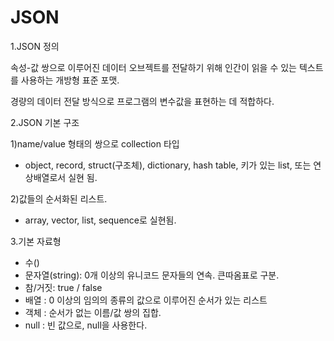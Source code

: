 JSON
====

1.JSON 정의 

속성-값 쌍으로 이루어진 데이터 오브젝트를 전달하기 위해 인간이 읽을 수 있는 텍스트를 사용하는 개방형 표준 포맷.

경량의 데이터 전달 방식으로 프로그램의 변수값을 표현하는 데 적합하다.

2.JSON 기본 구조

 1)name/value 형태의 쌍으로 collection 타입
	
* object, record, struct(구조체), dictionary, hash table, 키가 있는 list, 또는 연상배열로서 실현 됨.
	
2)값들의 순서화된 리스트.
	
* array, vector, list, sequence로 실현됨.

3.기본 자료형

* 수()
* 문자열(string): 0개 이상의 유니코드 문자들의 연속. 큰따옴표로 구분.
* 참/거짓: true / false
* 배열 : 0 이상의 임의의 종류의 값으로 이루어진 순서가 있는 리스트
* 객체 : 순서가 없는 이름/값 쌍의 집합.
* null : 빈 값으로, null을 사용한다.